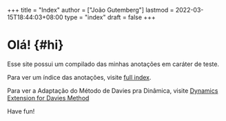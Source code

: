 +++
title = "Index"
author = ["João Gutemberg"]
lastmod = 2022-03-15T18:44:03+08:00
type = "index"
draft = false
+++

# Olá! {#hi}

Esse site possui um compilado das minhas anotações em caráter de teste.

Para ver um índice das anotações, visite [full index](/posts/).

Para ver a Adaptação do Método de Davies pra Dinâmica, visite [Dynamics Extension for Davies Method](/posts/dynamics_extension_for_davies_method/)

Have fun!
